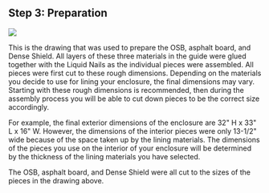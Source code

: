 ## Step 3: Preparation

![](assets/drawing00.png)

This is the drawing that was used to prepare the OSB, asphalt board, and Dense Shield. All layers of these three materials in the guide were glued together with the Liquid Nails as the individual pieces were assembled. All pieces were first cut to these rough dimensions. Depending on the materials you decide to use for lining your enclosure, the final dimensions may vary. Starting with these rough dimensions is recommended, then during the assembly process you will be able to cut down pieces to be the correct size accordingly. 

For example, the final exterior dimensions of the enclosure are 32" H x 33" L x 16" W. However, the dimensions of the interior pieces were only 13-1/2" wide because of the space taken up by the lining materials. The dimensions of the pieces you use on the interior of your enclosure will be determined by the thickness of the lining materials you have selected. 

The OSB, asphalt board, and Dense Shield were all cut to the sizes of the pieces in the drawing above. 
